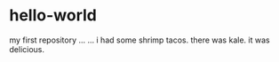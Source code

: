 # hello-world
my first repository
...
...
i had some shrimp tacos. there was kale. it was delicious.
